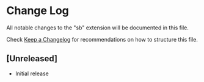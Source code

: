 # Change Log

All notable changes to the "sb" extension will be documented in this file.

Check [Keep a Changelog](http://keepachangelog.com/) for recommendations on how to structure this file.

## [Unreleased]

- Initial release